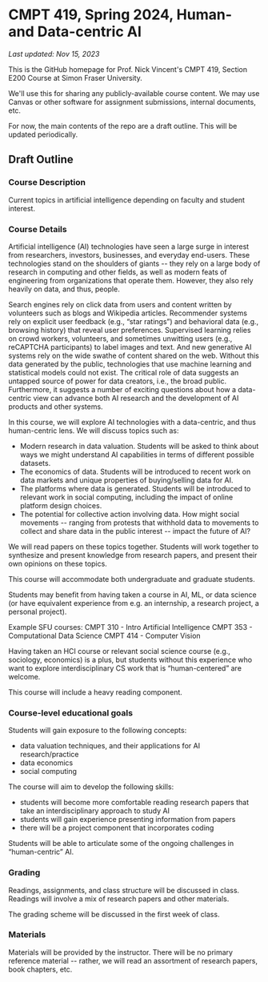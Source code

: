 # CMPT 419, Spring 2024, Human- and Data-centric AI

*Last updated: Nov 15, 2023*

This is the GitHub homepage for Prof. Nick Vincent's CMPT 419, Section E200 Course at Simon 
Fraser University.

We'll use this for sharing any publicly-available course content. We may use Canvas or
other software for assignment submissions, internal documents, etc.

For now, the main contents of the repo are a draft outline. This will be updated periodically.

## Draft Outline

### Course Description
Current topics in artificial intelligence depending on faculty and student interest.  

### Course Details
Artificial intelligence (AI) technologies have seen a large surge in interest from researchers, investors, businesses, and everyday end-users. These technologies stand on the shoulders of giants -- they rely on a large body of research in computing and other fields, as well as modern feats of engineering from organizations that operate them. However, they also rely heavily on data, and thus, people.

Search engines rely on click data from users and content written by volunteers such as blogs and Wikipedia articles. Recommender systems rely on explicit user feedback (e.g., “star ratings”) and behavioral data (e.g., browsing history) that reveal user preferences. Supervised learning relies on crowd workers, volunteers, and sometimes unwitting users (e.g., reCAPTCHA participants) to label images and text. And new generative AI systems rely on the wide swathe of content shared on the web. Without this data generated by the public, technologies that use machine learning and statistical models could not exist. The critical role of data suggests an untapped source of power for data creators, i.e., the broad public. Furthermore, it suggests a number of exciting questions about how a data-centric view can advance both AI research and the development of AI products and other systems.

In this course, we will explore AI technologies with a data-centric, and thus human-centric lens. We will discuss topics such as:
- Modern research in data valuation. Students will be asked to think about ways we might understand AI capabilities in terms of different possible datasets.
- The economics of data. Students will be introduced to recent work on data markets and unique properties of buying/selling data for AI.
- The platforms where data is generated. Students will be introduced to relevant work in social computing, including the impact of online platform design choices.
- The potential for collective action involving data. How might social movements -- ranging from protests that withhold data to movements to collect and share data in the public interest -- impact the future of AI?

We will read papers on these topics together. Students will work together to synthesize and present knowledge from research papers, and present their own opinions on these topics.

This course will accommodate both undergraduate and graduate students.

Students may benefit from having taken a course in AI, ML, or data science (or have equivalent experience from e.g. an internship, a research project, a personal project).

Example SFU courses:
CMPT 310 - Intro Artificial Intelligence
CMPT 353 - Computational Data Science
CMPT 414 - Computer Vision

Having taken an HCI course or relevant social science course (e.g., sociology, economics) is a plus, but students without this experience who want to explore interdisciplinary CS work that is “human-centered” are welcome.

This course will include a heavy reading component.


### Course-level educational goals
Students will gain exposure to the following concepts:
- data valuation techniques, and their applications for AI research/practice
- data economics
- social computing

The course will aim to develop the following skills:
- students will become more comfortable reading research papers that take an interdisciplinary approach to study AI
- students will gain experience presenting information from papers
- there will be a project component that incorporates coding

Students will be able to articulate some of the ongoing challenges in “human-centric” AI.


### Grading
Readings, assignments, and class structure will be discussed in class. Readings will involve a mix of research papers and other materials.

The grading scheme will be discussed in the first week of class.

### Materials
Materials will be provided by the instructor. There will be no primary reference material -- rather, we will read an assortment of research papers, book chapters, etc.